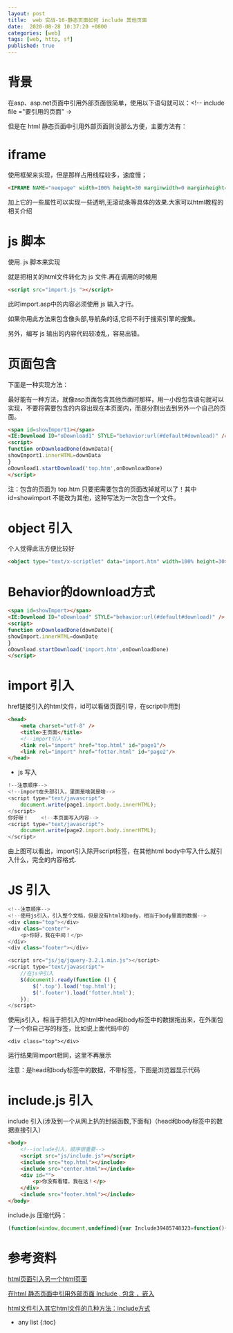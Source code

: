```yaml
---
layout: post
title:  web 实战-16-静态页面如何 include 其他页面
date:  2020-08-28 10:37:20 +0800
categories: [web]
tags: [web, http, sf]
published: true
---
```


# 背景

在asp、asp.net页面中引用外部页面很简单，使用以下语句就可以：<!--  include   file ="要引用的页面" ->

但是在 html 静态页面中引用外部页面则没那么方便，主要方法有：

# iframe 

使用框架来实现，但是那样占用线程较多，速度慢；

```html
<IFRAME NAME="neepage" width=100% height=30 marginwidth=0 marginheight=0 SRC="header.htm" ></IFRAME>
```

加上它的一些属性可以实现一些透明,无滚动条等具体的效果.大家可以html教程的相关介绍

# js 脚本

使用.  js 脚本来实现

就是把相关的html文件转化为 js 文件.再在调用的时候用

```html
<script src="import.js "></script>
```

此时import.asp中的内容必须使用 js 输入才行。

如果你用此方法来包含像头部,导航条的话,它将不利于搜索引擎的搜集。

另外，编写 js 输出的内容代码较凌乱，容易出错。

# 页面包含

下面是一种实现方法：

最好能有一种方法，就像asp页面包含其他页面时那样，用一小段包含语句就可以实现，不要将需要包含的内容出现在本页面内，而是分割出去到另外一个自己的页面。

```html
<span id=showImport1></span>
<IE:Download ID="oDownload1" STYLE="behavior:url(#default#download)" />
<script>
function onDownloadDone(downData){
showImport1.innerHTML=downData
}
oDownload1.startDownload('top.htm',onDownloadDone)
</script>
```

注：包含的页面为 top.htm 只要把需要包含的页面改掉就可以了！其中id=showimport 不能改为其他，这种写法为一次包含一个文件。

# object 引入

个人觉得此法方便比较好

```html
<object type="text/x-scriptlet" data="import.htm" width=100% height=30></object>
```

# Behavior的download方式

```html
<span id=showImport></span> 
<IE:Download ID="oDownload" STYLE="behavior:url(#default#download)" /> 
<script> 
function onDownloadDone(downDate){ 
showImport.innerHTML=downDate 
} 
oDownload.startDownload('import.htm',onDownloadDone) 
</script>
```

# import 引入

href链接引入的html文件，id可以看做页面引导，在script中用到

```html
<head>
    <meta charset="utf-8" />
    <title>主页面</title>
    <!--import引入-->
    <link rel="import" href="top.html" id="page1"/>
    <link rel="import" href="fotter.html" id="page2"/>
</head>
```

- js 写入

```js
!--注意顺序-->
<!--import在头部引入，里面是啥就是啥-->
<script type="text/javascript">
    document.write(page1.import.body.innerHTML);
</script>
你好呀！    <!--本页面写入内容-->
<script type="text/javascript">
    document.write(page2.import.body.innerHTML);
</script>
```

由上图可以看出，import引入除开script标签，在其他html body中写入什么就引入什么，完全的内容格式.

# JS 引入

```js
<!--注意顺序-->
<!--使用js引入，引入整个文档，但是没有html和body，相当于body里面的数据-->
<div class="top"></div>
<div class="center">
    <p>你好，我在中间！</p>
</div>
<div class="footer"></div>

<script src="js/jq/jquery-3.2.1.min.js"></script>
<script type="text/javascript">
    //在js中引入
    $(document).ready(function () {
        $('.top').load('top.html');
        $('.footer').load('fotter.html');
    });
</script>
```

使用js引入，相当于把引入的html中head和body标签中的数据拖出来，在外面包了一个你自己写的标签，比如说上面代码中的

`<div class="top"></div>`

运行结果同import相同，这里不再展示

注意：是head和body标签中的数据，不带标签，下图是浏览器显示代码



# include.js 引入

include 引入(涉及到一个从网上扒的封装函数,下面有)（head和body标签中的数据直接引入）

```html
<body>
    <!--include引入，顺序很重要-->
    <script src="js/include.js"></script>
    <include src="top.html"></include>
    <include src="center.html"></include>
    <div id="">
        <p>你没有看错，我在这！</p>
    </div>
    <include src="footer.html"></include>
</body>
```

include.js 压缩代码：

```js
(function(window,document,undefined){var Include39485748323=function(){};Include39485748323.prototype={forEach:function(array,callback){var size=array.length;for(var i=size-1;i>=0;i-=1){callback.apply(array[i],[i])}},getFilePath:function(){var curWwwPath=window.document.location.href;var pathName=window.document.location.pathname;var localhostPaht=curWwwPath.substring(0,curWwwPath.indexOf(pathName));var projectName=pathName.substring(0,pathName.substr(1).lastIndexOf('/')+1);return localhostPaht+projectName},getFileContent:function(url){var ie=navigator.userAgent.indexOf('MSIE')>0;var o=ie?new ActiveXObject('Microsoft.XMLHTTP'):new XMLHttpRequest();o.open('get',url,false);o.send(null);return o.responseText},parseNode:function(content){var objE=document.createElement("div");objE.innerHTML=content;return objE.childNodes},executeScript:function(content){var mac=/<script>([\s\S]*?)<\/script>/g;var r="";while(r=mac.exec(content)){eval(r[1])}},getHtml:function(content){var mac=/<script>([\s\S]*?)<\/script>/g;content.replace(mac,"");return content},getPrevCount:function(src){var mac=/\.\.\//g;var count=0;while(mac.exec(src)){count+=1}return count},getRequestUrl:function(filePath,src){if(/http:\/\//g.test(src)){return src}var prevCount=this.getPrevCount(src);while(prevCount--){filePath=filePath.substring(0,filePath.substr(1).lastIndexOf('/')+1)}return filePath+"/"+src.replace(/\.\.\//g,"")},replaceIncludeElements:function(){var $this=this;var filePath=$this.getFilePath();var includeTals=document.getElementsByTagName("include");this.forEach(includeTals,function(){var src=this.getAttribute("src");var content=$this.getFileContent($this.getRequestUrl(filePath,src));var parent=this.parentNode;var includeNodes=$this.parseNode($this.getHtml(content));var size=includeNodes.length;for(var i=0;i<size;i+=1){parent.insertBefore(includeNodes[0],this)}$this.executeScript(content);parent.removeChild(this);})}};window.onload=function(){new Include39485748323().replaceIncludeElements()}})(window,document);
```

# 参考资料

[html页面引入另一个html页面](https://www.jianshu.com/p/c4f18bea8cab)

[在html 静态页面中引用外部页面 Include , 包含 ，嵌入](https://blog.csdn.net/weixin_34273479/article/details/90134491)

[html文件引入其它html文件的几种方法：include方式](https://blog.csdn.net/anwei7037/article/details/101815858)

* any list
{:toc}